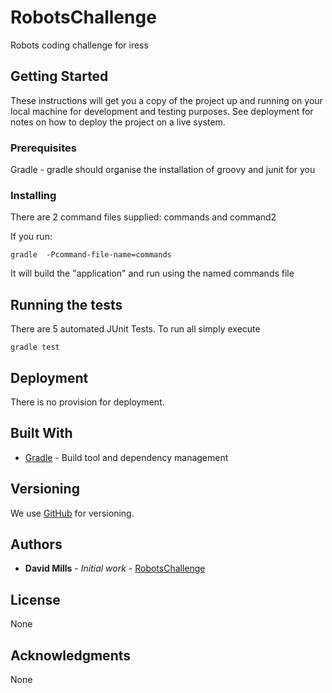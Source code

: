 # RobotsChallenge

Robots coding challenge for iress

## Getting Started

These instructions will get you a copy of the project up and running on your local machine for development and testing purposes. See deployment for notes on how to deploy the project on a live system.

### Prerequisites

Gradle - gradle should organise the installation of groovy and junit for you

### Installing

There are 2 command files supplied: commands and command2

If you run:
```
gradle  -Pcommand-file-name=commands
```

It will build the "application" and run using the named commands file

## Running the tests

There are 5 automated JUnit Tests.  To run all simply execute
```
gradle test
```

## Deployment

There is no provision for deployment.

## Built With

* [Gradle](https://gradle.org/) - Build tool and dependency management

## Versioning

We use [GitHub](https://github.com/djmills64/RobotsChallenge) for versioning. 

## Authors

* **David Mills** - *Initial work* - [RobotsChallenge](https://github.com/djmills64/RobotsChallenge)

## License

None

## Acknowledgments

None
